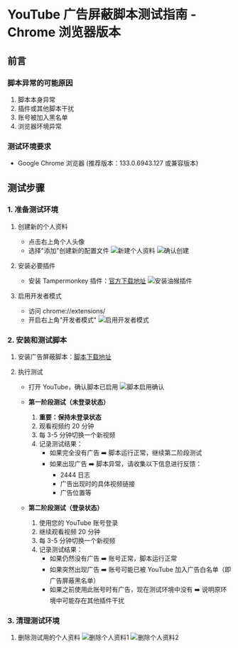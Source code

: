 # YouTube 广告屏蔽脚本测试指南 - Chrome 浏览器版本

## 前言

### 脚本异常的可能原因

1. 脚本本身异常
2. 插件或其他脚本干扰
3. 账号被加入黑名单
4. 浏览器环境异常

### 测试环境要求

- Google Chrome 浏览器 (推荐版本：133.0.6943.127 或兼容版本)

## 测试步骤

### 1. 准备测试环境

1. 创建新的个人资料

   - 点击右上角个人头像
   - 选择"添加"创建新的配置文件
     ![新建个人资料](images/image.png)
     ![确认创建](images/PixPin_2025-02-22_12-59-11.png)

2. 安装必要插件
   - 安装 Tampermonkey 插件：[官方下载地址](https://www.tampermonkey.net/index.php?browser=chrome)
     ![安装油猴插件](images/PixPin_2025-02-22_13-01-47.png)
3. 启用开发者模式
   - 访问 chrome://extensions/
   - 开启右上角"开发者模式"
     ![启用开发者模式](images/PixPin_2025-02-22_13-22-55.png)

### 2. 安装和测试脚本

1. 安装广告屏蔽脚本：[脚本下载地址](https://greasyfork.org/zh-CN/scripts/480192-%E5%93%8E%E5%91%A6%E4%B8%8D%E9%94%99%E5%93%A6-%E5%AD%A6%E4%BC%9A%E7%9C%8B%E7%AE%80%E4%BB%8B-%E9%BB%91%E5%8F%B7%E5%A5%BD%E5%83%8F%E8%83%BD%E7%94%A8%E4%BA%86-%E5%8F%8D%E9%A6%88%E4%B8%80%E4%B8%8B)

2. 执行测试

   - 打开 YouTube，确认脚本已启用
     ![脚本启用确认](images/PixPin_2025-02-22_13-30-34.png)

   - **第一阶段测试（未登录状态）**

     1. **重要：保持未登录状态**
     2. 观看视频约 20 分钟
     3. 每 3-5 分钟切换一个新视频
     4. 记录测试结果：
        - 如果完全没有广告 ➡️ 脚本运行正常，继续第二阶段测试
        - 如果出现广告 ➡️ 脚本异常，请收集以下信息进行反馈：
          - 2444 日志
          - 广告出现时的具体视频链接
          - 广告位置等

   - **第二阶段测试（登录状态）**
     1. 使用您的 YouTube 账号登录
     2. 继续观看视频 20 分钟
     3. 每 3-5 分钟切换一个新视频
     4. 记录测试结果：
        - 如果仍然没有广告 ➡️ 账号正常，脚本运行正常
        - 如果突然出现广告 ➡️ 账号可能已被 YouTube 加入广告白名单（即广告屏蔽黑名单）
        - 如果之前使用此账号时有广告，现在测试环境中没有 ➡️ 说明原环境中可能存在其他插件干扰

### 3. 清理测试环境

1. 删除测试用的个人资料
   ![删除个人资料1](images/PixPin_2025-02-22_13-46-44.png)
   ![删除个人资料2](images/PixPin_2025-02-22_13-48-38.png)
